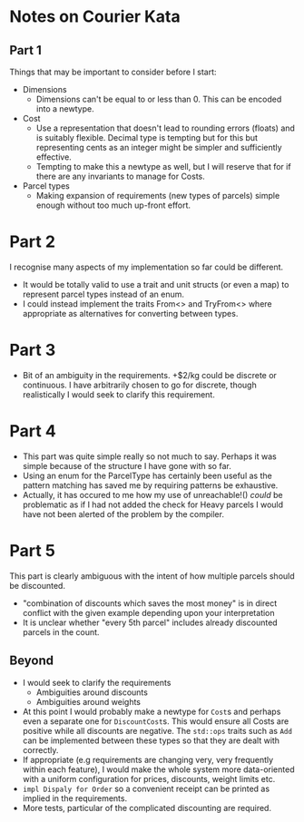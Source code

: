 # Notes on Courier Kata

## Part 1
Things that may be important to consider before I start:
- Dimensions
    - Dimensions can't be equal to or less than 0.
      This can be encoded into a newtype.
- Cost
    - Use a representation that doesn't lead to rounding errors (floats)
      and is suitably flexible.
      Decimal type is tempting but for this but
      representing cents as an integer might be simpler
      and sufficiently effective.
    - Tempting to make this a newtype as well, but I will reserve that
      for if there are any invariants to manage for Costs.
- Parcel types
    - Making expansion of requirements (new types of parcels) simple enough
      without too much up-front effort.
      
# Part 2
I recognise many aspects of my implementation so far could be different.
- It would be totally valid to use a trait and unit structs (or even a map)
  to represent parcel types instead of an enum.
- I could instead implement the traits From<> and TryFrom<> where appropriate
    as alternatives for converting between types.
  
# Part 3
- Bit of an ambiguity in the requirements. +$2/kg could be discrete
or continuous. I have arbitrarily chosen to go for discrete, though
realistically I would seek to clarify this requirement.

# Part 4
- This part was quite simple really so not much to say.
Perhaps it was simple because of the structure I have gone with so far.
- Using an enum for the ParcelType has certainly been useful as the pattern
matching has saved me by requiring patterns be exhaustive.
- Actually, it has occured to me how my use of unreachable!() *could*
be problematic as if I had not added the check for Heavy parcels I would 
  have not been alerted of the problem by the compiler.
  
# Part 5
This part is clearly ambiguous with the intent of how
multiple parcels should be discounted.

- "combination of discounts which saves the most money" is in direct
  conflict with the given example depending upon your interpretation
- It is unclear whether "every 5th parcel" includes already discounted parcels
in the count.
  
## Beyond
- I would seek to clarify the requirements
    - Ambiguities around discounts
    - Ambiguities around weights
- At this point I would probably make a newtype for `Cost`s and perhaps
even a separate one for `DiscountCost`s. This would ensure all Costs are
  positive while all discounts are negative. The `std::ops` traits such as
  `Add` can be implemented between these types so that they are dealt
  with correctly.
- If appropriate (e.g requirements are changing very, very frequently
  within each feature), I would make the whole system more data-oriented
with a uniform configuration for prices, discounts, weight limits etc.
- `impl Dispaly for Order` so a convenient receipt can be printed as implied 
  in the requirements.
- More tests, particular of the complicated discounting are required.